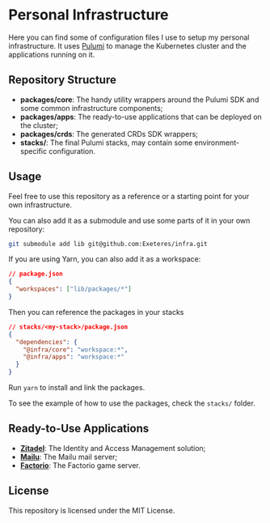 # Personal Infrastructure

Here you can find some of configuration files I use to setup my personal infrastructure.
It uses [Pulumi](https://www.pulumi.com/) to manage the Kubernetes cluster and the applications running on it.

## Repository Structure

- **packages/core**: The handy utility wrappers around the Pulumi SDK and some common infrastructure components;
- **packages/apps**: The ready-to-use applications that can be deployed on the cluster;
- **packages/crds**: The generated CRDs SDK wrappers;
- **stacks/**: The final Pulumi stacks, may contain some environment-specific configuration.

## Usage

Feel free to use this repository as a reference or a starting point for your own infrastructure.

You can also add it as a submodule and use some parts of it in your own repository:

```bash
git submodule add lib git@github.com:Exeteres/infra.git
```

If you are using Yarn, you can also add it as a workspace:

```json
// package.json
{
  "workspaces": ["lib/packages/*"]
}
```

Then you can reference the packages in your stacks

```json
// stacks/<my-stack>/package.json
{
  "dependencies": {
    "@infra/core": "workspace:*",
    "@infra/apps": "workspace:*"
  }
}
```

Run `yarn` to install and link the packages.

To see the example of how to use the packages, check the `stacks/` folder.

## Ready-to-Use Applications

- [**Zitadel**](https://zitadel.com): The Identity and Access Management solution;
- [**Mailu**](https://mailu.io): The Mailu mail server;
- [**Factorio**](https://www.factorio.com): The Factorio game server.

## License

This repository is licensed under the MIT License.
